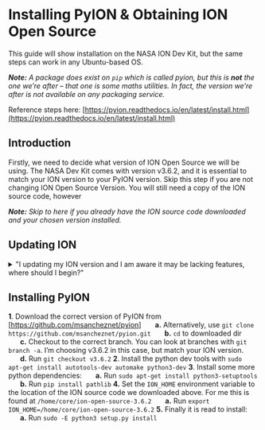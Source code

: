 # Installing PyION & Obtaining ION Open Source 
This guide will show installation on the NASA ION Dev Kit, but the same steps can work in any Ubuntu-based OS.

***Note:** A package does exist on `pip` which is called pyion, but this is **_not_** the one we’re after – that one is some maths utilities. In fact, the version we’re after is not available on any packaging service.*

Reference steps here: [https://pyion.readthedocs.io/en/latest/install.html](https://pyion.readthedocs.io/en/latest/install.html)

## Introduction
Firstly, we need to decide what version of ION Open Source we will be using. The NASA Dev Kit comes with version v3.6.2, and it is essential to match your ION version to your PyION version. Skip this step if you are not changing ION Open Source Version. You will still need a copy of the ION source code, however

***Note:** Skip to here if you already have the ION source code downloaded and your chosen version installed.*

## Updating ION
<details>
<summary>"I updating my ION version and I  am aware it may be lacking features, where should I begin?"</summary>

 **1**. Download the correct version of ION from [https://sourceforge.net/projects/ion-dtn/](https://sourceforge.net/projects/ion-dtn/)
 
 **2.** Download the latest version of [automake](https://www.gnu.org/software/automake/#downloading) v1.16 at this time. The version on the apt repos is unfortunately way out of date. Thanks, Canonical.
&nbsp;&nbsp;&nbsp;&nbsp;&nbsp;&nbsp;**a.** Download to your ubuntu virtual machine.
&nbsp;&nbsp;&nbsp;&nbsp;&nbsp;&nbsp;**b.** `cd` to extracted dir
&nbsp;&nbsp;&nbsp;&nbsp;&nbsp;&nbsp;**c.** Extract the contents with `tar –xvf automake-1.16.tar.xz`
&nbsp;&nbsp;&nbsp;&nbsp;&nbsp;&nbsp;**d.** Run `./configure`
&nbsp;&nbsp;&nbsp;&nbsp;&nbsp;&nbsp;**e.** Run `make`
&nbsp;&nbsp;&nbsp;&nbsp;&nbsp;&nbsp;**e.** Run `sudo make install`

 **3.** Next, `cd` to the download location for ION Open Source
&nbsp;&nbsp;&nbsp;&nbsp;&nbsp;&nbsp;**a.** Extract the contents with `tar –xvzf [filename]`
&nbsp;&nbsp;&nbsp;&nbsp;&nbsp;&nbsp;**b.** Run the following:
&nbsp;&nbsp;&nbsp;&nbsp;&nbsp;&nbsp;&nbsp;&nbsp;&nbsp;&nbsp;&nbsp;&nbsp;**i.** `autoheader`
&nbsp;&nbsp;&nbsp;&nbsp;&nbsp;&nbsp;&nbsp;&nbsp;&nbsp;&nbsp;&nbsp;&nbsp;**ii.** `aclocal`
&nbsp;&nbsp;&nbsp;&nbsp;&nbsp;&nbsp;&nbsp;&nbsp;&nbsp;&nbsp;&nbsp;&nbsp;**iii.** `autoconf`	
&nbsp;&nbsp;&nbsp;&nbsp;&nbsp;&nbsp;&nbsp;&nbsp;&nbsp;&nbsp;&nbsp;&nbsp;**iv.** `automake`	
&nbsp;&nbsp;&nbsp;&nbsp;&nbsp;&nbsp;&nbsp;&nbsp;&nbsp;&nbsp;&nbsp;&nbsp;**v.** `./configure CFLAGS='-O0 -ggdb3' CPPFLAGS='-O0 -ggdb3' CXXFLAGS='-O0 -ggdb3'`		
&nbsp;&nbsp;&nbsp;&nbsp;&nbsp;&nbsp;&nbsp;&nbsp;&nbsp;&nbsp;&nbsp;&nbsp;**vi.** `make`	
&nbsp;&nbsp;&nbsp;&nbsp;&nbsp;&nbsp;&nbsp;&nbsp;&nbsp;&nbsp;&nbsp;&nbsp;**vii.** `sudo make install`	
&nbsp;&nbsp;&nbsp;&nbsp;&nbsp;&nbsp;&nbsp;&nbsp;&nbsp;&nbsp;&nbsp;&nbsp;**vii.** `sudo Idconfig`	
&nbsp;&nbsp;&nbsp;&nbsp;&nbsp;&nbsp;**c.** Congratulations you've updated your version of ION.
</details>

## Installing PyION
**1**. Download the correct version of PyION from [https://github.com/msancheznet/pyion]
&nbsp;&nbsp;&nbsp;&nbsp;&nbsp;&nbsp;**a.** Alternatively, use `git clone https://github.com/msancheznet/pyion.git`
&nbsp;&nbsp;&nbsp;&nbsp;&nbsp;&nbsp;**b.** `cd` to downloaded dir
&nbsp;&nbsp;&nbsp;&nbsp;&nbsp;&nbsp;**c.** Checkout to the correct branch. You can look at branches with `git branch -a`. I’m choosing v3.6.2 in this case, but match your ION version.
&nbsp;&nbsp;&nbsp;&nbsp;&nbsp;&nbsp;**d.** Run `git checkout v3.6.2`
**2**. Install the python dev tools with `sudo apt-get install autotools-dev automake python3-dev`
**3**. Install some more python dependencies:
&nbsp;&nbsp;&nbsp;&nbsp;&nbsp;&nbsp;**a.** Run `sudo apt-get install python3-setuptools`
&nbsp;&nbsp;&nbsp;&nbsp;&nbsp;&nbsp;**b.** Run `pip install pathlib`
**4.**	Set the `ION_HOME` environment variable to the location of the ION source code we downloaded above. For me this is found at `/home/core/ion-open-source-3.6.2`
&nbsp;&nbsp;&nbsp;&nbsp;&nbsp;&nbsp;**a.** Run `export ION_HOME=/home/core/ion-open-source-3.6.2` 
**5.**	Finally it is read to install:
&nbsp;&nbsp;&nbsp;&nbsp;&nbsp;&nbsp;**a.** Run `sudo -E python3 setup.py install` 
